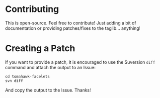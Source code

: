 # Contributing #

This is open-source. Feel free to contribute! Just adding a bit of documentation or providing patches/fixes to the taglib... anything!


# Creating a Patch #

If you want to provide a patch, it is encouraged to use the Suversion `diff` command and attach the output to an Issue:

```
cd tomahawk-facelets
svn diff
```

And copy the output to the Issue. Thanks!







